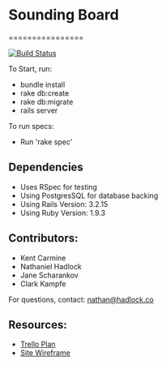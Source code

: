 # Sounding Board
================

[![Build Status](https://travis-ci.org/ckampfe/sounding-board.png?branch=master)](https://travis-ci.org/ckampfe/sounding-board)

To Start, run:
- bundle install
- rake db:create
- rake db:migrate
- rails server

To run specs:
- Run 'rake spec'

## Dependencies
- Uses RSpec for testing
- Using PostgresSQL for database backing
- Using Rails Version: 3.2.15
- Using Ruby Version: 1.9.3


## Contributors:
- Kent Carmine
- Nathaniel Hadlock
- Jane Scharankov
- Clark Kampfe

For questions, contact: nathan@hadlock.co

## Resources:
- [Trello Plan](https://trello.com/b/RVQOheh6/sounding-board)
- [Site Wireframe](https://gomockingbird.com/mockingbird/#87swlcv)
